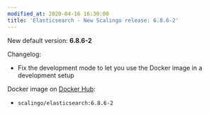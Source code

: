 ```yaml
---
modified_at: 2020-04-16 16:30:00
title: 'Elasticsearch - New Scalingo release: 6.8.6-2'
---
```


New default version: **6.8.6-2**

Changelog:
- Fix the development mode to let you use the Docker image in a development setup

Docker image on [Docker Hub](https://hub.docker.com/r/scalingo/elasticsearch):

* `scalingo/elasticsearch:6.8.6-2`
